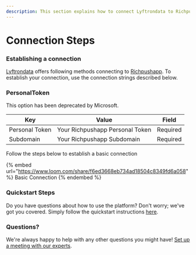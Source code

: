```yaml
---
description: This section explains how to connect Lyftrondata to Richpushapp.
---
```


# Connection Steps

### Establishing a connection

[Lyftrondata](https://www.lyftrondata.com) offers following methods connecting to [Richpushapp](https://www.lyftrondata.com/integration/marketing-analytics/rich-push/). To establish your connection, use the connection strings described below.

### PersonalToken

This option has been deprecated by Microsoft.

| Key            | Value                           | Field    |
| -------------- | ------------------------------- | -------- |
| Personal Token | Your Richpushapp Personal Token | Required |
| Subdomain      | Your Richpushapp Subdomain      | Required |

Follow the steps below to establish a basic connection

{% embed url="https://www.loom.com/share/f6ed3668eb734ad18504c8349fd6a058" %}
Basic Connection
{% endembed %}

### Quickstart Steps

Do you have questions about how to use the platform? Don't worry; we've got you covered. Simply follow the quickstart instructions [here](./).

### Questions? <a href="#questions" id="questions"></a>

We're always happy to help with any other questions you might have! [Set up a meeting with our experts](https://www.lyftrondata.com/book-a-meeting/).
